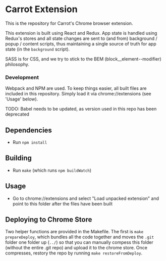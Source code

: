# Carrot Extension
This is the repository for Carrot's Chrome browser extension.

This extension is built using React and Redux. App state is handled using Redux's stores and all state changes are sent to (and from) background / popup / content scripts, thus maintaining a single source of truth for app state (in the `background` script). 

SASS is for CSS, and we try to stick to the BEM (block__element--modifier) philosophy.

### Development
Webpack and NPM are used. To keep things easier, all built files are included in this repository. Simply load it via chrome://extensions (see 'Usage' below).

TODO: Babel needs to be updated, as version used in this repo has been deprecated

## Dependencies

* Run `npm install`

## Building

* Run `make` (which runs `npm buildWatch`)

## Usage

* Go to chrome://extensions and select "Load unpacked extension" and point to this folder after the files have been built

## Deploying to Chrome Store

Two helper functions are provided in the Makefile. The first is `make prepareDeploy`, which bundles all the code together and moves the `.git` folder one folder up (`../`) so that you can manually compess this folder (without the entire .git repo) and upload it to the chrome store. Once compresses, restory the repo by running `make restoreFromDeploy`.
